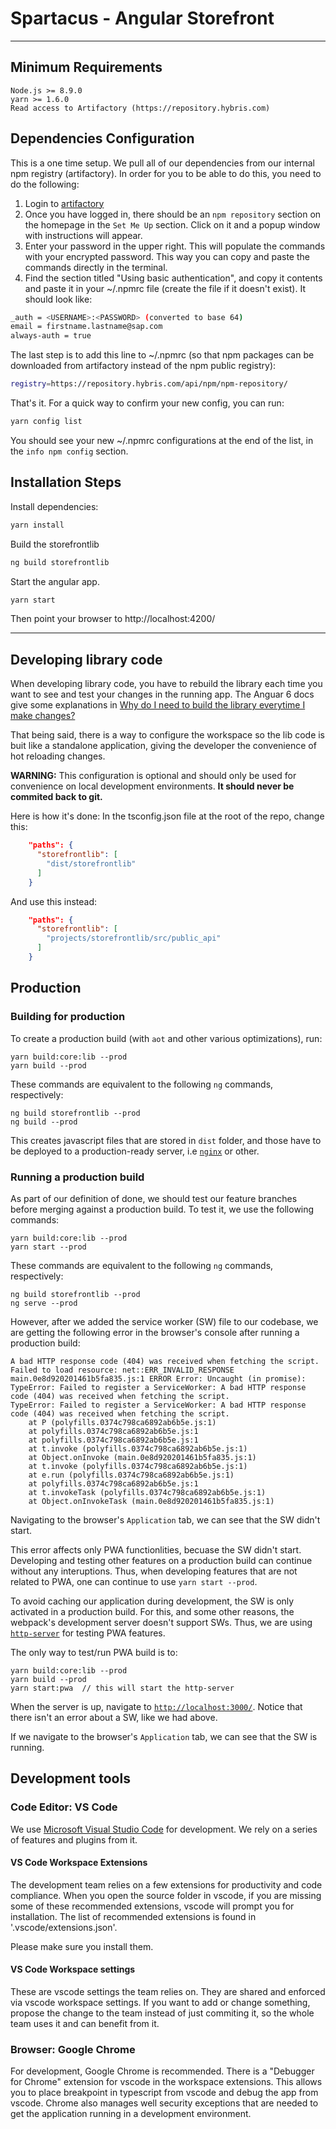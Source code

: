 # Spartacus - Angular Storefront

---

## Minimum Requirements

```
Node.js >= 8.9.0
yarn >= 1.6.0
Read access to Artifactory (https://repository.hybris.com)
```

## Dependencies Configuration

This is a one time setup. We pull all of our dependencies from our internal npm registry (artifactory). In order for you to be able to do this, you need to do the following:

1.  Login to [artifactory](https://repository.hybris.com/webapp/#/login)
2.  Once you have logged in, there should be an `npm repository` section on the homepage in the `Set Me Up` section. Click on it and a popup window with instructions will appear.
3.  Enter your password in the upper right. This will populate the commands with your encrypted password. This way you can copy and paste the commands directly in the terminal.
4.  Find the section titled "Using basic authentication", and copy it contents and paste it in your ~/.npmrc file (create the file if it doesn't exist). It should look like:

```bash
_auth = <USERNAME>:<PASSWORD> (converted to base 64)
email = firstname.lastname@sap.com
always-auth = true
```

The last step is to add this line to ~/.npmrc (so that npm packages can be downloaded from artifactory instead of the npm public registry):

```bash
registry=https://repository.hybris.com/api/npm/npm-repository/
```

That's it. For a quick way to confirm your new config, you can run:

```bash
yarn config list
```

You should see your new ~/.npmrc configurations at the end of the list, in the `info npm config` section.

## Installation Steps

Install dependencies:

```bash
yarn install
```

Build the storefrontlib

```bash
ng build storefrontlib
```

Start the angular app.

```bash
yarn start
```

Then point your browser to http://localhost:4200/

---

## Developing library code

When developing library code, you have to rebuild the library each time you want to see and test your changes in the running app. The Anguar 6 docs give some explanations in [Why do I need to build the library everytime I make changes?](https://github.com/angular/angular-cli/wiki/stories-create-library#why-do-i-need-to-build-the-library-everytime-i-make-changes)

That being said, there is a way to configure the workspace so the lib code is buit like a standalone application, giving the developer the convenience of hot reloading changes.

**WARNING:** This configuration is optional and should only be used for convenience on local development environments. **It should never be commited back to git.**

Here is how it's done: In the tsconfig.json file at the root of the repo, change this:

```json
    "paths": {
      "storefrontlib": [
        "dist/storefrontlib"
      ]
    }
```

And use this instead:

```json
    "paths": {
      "storefrontlib": [
        "projects/storefrontlib/src/public_api"
      ]
    }
```

## Production

### Building for production

To create a production build (with `aot` and other various optimizations), run:

```
yarn build:core:lib --prod
yarn build --prod
```

These commands are equivalent to the following `ng` commands, respectively:

```
ng build storefrontlib --prod
ng build --prod
```

This creates javascript files that are stored in `dist` folder, and those have to be deployed to a production-ready server, i.e [`nginx`](https://www.nginx.com/) or other.

### Running a production build

As part of our definition of done, we should test our feature branches before merging against a production build. To test it, we use the following commands:

```
yarn build:core:lib --prod
yarn start --prod
```

These commands are equivalent to the following `ng` commands, respectively:

```
ng build storefrontlib --prod
ng serve --prod
```

However, after we added the service worker (SW) file to our codebase, we are getting the following error in the browser's console after running a production build:

```
A bad HTTP response code (404) was received when fetching the script.
Failed to load resource: net::ERR_INVALID_RESPONSE
main.0e8d920201461b5fa835.js:1 ERROR Error: Uncaught (in promise): TypeError: Failed to register a ServiceWorker: A bad HTTP response code (404) was received when fetching the script.
TypeError: Failed to register a ServiceWorker: A bad HTTP response code (404) was received when fetching the script.
    at P (polyfills.0374c798ca6892ab6b5e.js:1)
    at polyfills.0374c798ca6892ab6b5e.js:1
    at polyfills.0374c798ca6892ab6b5e.js:1
    at t.invoke (polyfills.0374c798ca6892ab6b5e.js:1)
    at Object.onInvoke (main.0e8d920201461b5fa835.js:1)
    at t.invoke (polyfills.0374c798ca6892ab6b5e.js:1)
    at e.run (polyfills.0374c798ca6892ab6b5e.js:1)
    at polyfills.0374c798ca6892ab6b5e.js:1
    at t.invokeTask (polyfills.0374c798ca6892ab6b5e.js:1)
    at Object.onInvokeTask (main.0e8d920201461b5fa835.js:1)
```

Navigating to the browser's `Application` tab, we can see that the SW didn't start.

This error affects only PWA functionlities, becuase the SW didn't start. Developing and testing other features on a production build can continue without any interuptions. Thus, when developing features that are not related to PWA, one can continue to use `yarn start --prod`.

To avoid caching our application during development, the SW is only activated in a production build. For this, and some other reasons, the webpack's development server doesn't support SWs. Thus, we are using [`http-server`](https://github.com/indexzero/http-server) for testing PWA features.

The only way to test/run PWA build is to:

```
yarn build:core:lib --prod
yarn build --prod
yarn start:pwa  // this will start the http-server
```

When the server is up, navigate to [`http://localhost:3000/`](http://localhost:3000/).
Notice that there isn't an error about a SW, like we had above.

If we navigate to the browser's `Application` tab, we can see that the SW is running.

## Development tools

### Code Editor: VS Code

We use [Microsoft Visual Studio Code](https://code.visualstudio.com) for development. We rely on a series of features and plugins from it.

#### VS Code Workspace Extensions

The development team relies on a few extensions for productivity and code compliance. When you open the source folder in vscode, if you are missing some of these recommended extensions, vscode will prompt you for installation. The list of recommended extensions is found in '.vscode/extensions.json'.

Please make sure you install them.

#### VS Code Workspace settings

These are vscode settings the team relies on. They are shared and enforced via vscode workspace settings. If you want to add or change something, propose the change to the team instead of just commiting it, so the whole team uses it and can benefit from it.

### Browser: Google Chrome

For development, Google Chrome is recommended. There is a "Debugger for Chrome" extension for vscode in the workspace extensions. This allows you to place breakpoint in typescript from vscode and debug the app from vscode.
Chrome also manages well security exceptions that are needed to get the application running in a development environment.
